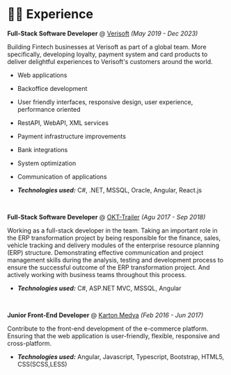 # 👨‍💻 Experience

**Full-Stack Software Developer** @ [Verisoft](https://www.verisoftgroup.com) _(May 2019 - Dec 2023)_

Building Fintech businesses at Verisoft as part of a global team. More specifically, 
developing loyalty, payment system and card products to deliver delightful 
experiences to Verisoft's customers around the world.

- Web applications
- Backoffice development
- User friendly interfaces, responsive design, user experience, performance oriented
- RestAPI, WebAPI, XML services
- Payment infrastructure improvements
- Bank integrations
- System optimization
- Communication of applications

- _**Technologies used:**_ C#, .NET, MSSQL, Oracle, Angular, React.js

&nbsp;

**Full-Stack Software Developer** @ [OKT-Trailer](https://www.okt-trailer.com) _(Agu 2017 - Sep 2018)_

Working as a full-stack developer in the team.
Taking an important role in the ERP transformation project by being responsible for the 
finance, sales, vehicle tracking and delivery modules of the enterprise resource planning 
(ERP) structure.
Demonstrating effective communication and project management skills during the 
analysis, testing and development process to ensure the successful outcome of the ERP 
transformation project. And actively working with business teams throughout this 
process.

- _**Technologies used:**_ C#, ASP.NET MVC, MSSQL, Angular


&nbsp;

**Junior Front-End Developer** @ [Karton Medya](https://www.kartonmedya.com/) _(Feb 2016 - Jun 2017)_

Contribute to the front-end development of the e-commerce platform. Ensuring that the 
web application is user-friendly, flexible, responsive and cross-platform.

- _**Technologies used:**_ Angular, Javascript, Typescript, Bootstrap, HTML5, CSS(SCSS,LESS)